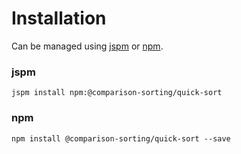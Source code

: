# Installation
Can be managed using
[jspm](http://jspm.io)
or [npm](https://github.com/npm/npm).

### jspm
```terminal
jspm install npm:@comparison-sorting/quick-sort
```

### npm
```terminal
npm install @comparison-sorting/quick-sort --save
```
